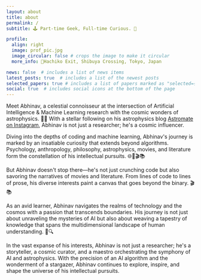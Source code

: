 ```yaml
---
layout: about
title: about
permalink: /
subtitle: 🕹️ Part-time Geek, Full-time Curious. 🤔

profile:
  align: right
  image: prof_pic.jpg
  image_circular: false # crops the image to make it circular
  more_info: 📍Hachiko Exit, Shibuya Crossing, Tokyo, Japan

news: false  # includes a list of news items
latest_posts: true  # includes a list of the newest posts
selected_papers: true # includes a list of papers marked as "selected={true}"
social: true  # includes social icons at the bottom of the page
---
```


Meet Abhinav, a celestial connoisseur at the intersection of Artificial Intelligence & Machine Learning research with the cosmic wonders of astrophysics. 🌌🤖 With a stellar following on his astrophysics blog [Astromate on Instagram](https://www.instagram.com/astromate/), Abhinav is not just a researcher; he's a cosmic influencer.

Diving into the depths of coding and machine learning, Abhinav's journey is marked by an insatiable curiosity that extends beyond algorithms. Psychology, anthropology, philosophy, astrophysics, movies, and literature form the constellation of his intellectual pursuits. 🌐🧠🎬📚

But Abhinav doesn't stop there—he's not just crunching code but also savoring the narratives of movies and literature. From lines of code to lines of prose, his diverse interests paint a canvas that goes beyond the binary. 🎬📚

As an avid learner, Abhinav navigates the realms of technology and the cosmos with a passion that transcends boundaries. His journey is not just about unraveling the mysteries of AI but also about weaving a tapestry of knowledge that spans the multidimensional landscape of human understanding. 🚀🔍

In the vast expanse of his interests, Abhinav is not just a researcher; he's a storyteller, a cosmic curator, and a maestro orchestrating the symphony of AI and astrophysics. With the precision of an AI algorithm and the wonderment of a stargazer, Abhinav continues to explore, inspire, and shape the universe of his intellectual pursuits.